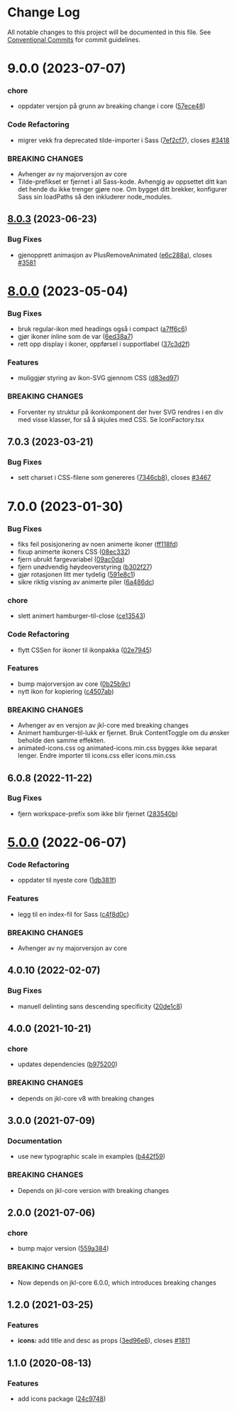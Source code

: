 # Change Log

All notable changes to this project will be documented in this file.
See [Conventional Commits](https://conventionalcommits.org) for commit guidelines.

# 9.0.0 (2023-07-07)

### chore

- oppdater versjon på grunn av breaking change i core ([57ece48](https://github.com/fremtind/jokul/commit/57ece48fa0192fe825b544fdac24cdd56e58d0df))

### Code Refactoring

- migrer vekk fra deprecated tilde-importer i Sass ([7ef2cf7](https://github.com/fremtind/jokul/commit/7ef2cf7a510122c69b2c5658c402f3dd9f5322f7)), closes [#3418](https://github.com/fremtind/jokul/issues/3418)

### BREAKING CHANGES

- Avhenger av ny majorversjon av core
- Tilde-prefikset er fjernet i all Sass-kode. Avhengig av oppsettet ditt kan det hende du
ikke trenger gjøre noe. Om bygget ditt brekker, konfigurer Sass sin loadPaths så den
inkluderer node_modules.

## [8.0.3](https://github.com/fremtind/jokul/compare/@fremtind/jkl-icons@8.0.2...@fremtind/jkl-icons@8.0.3) (2023-06-23)

### Bug Fixes

- gjenopprett animasjon av PlusRemoveAnimated ([e6c288a](https://github.com/fremtind/jokul/commit/e6c288ada0d56df14e46950059adadc475cb471a)), closes [#3581](https://github.com/fremtind/jokul/issues/3581)

# [8.0.0](https://github.com/fremtind/jokul/compare/@fremtind/jkl-icons@7.0.4...@fremtind/jkl-icons@8.0.0) (2023-05-04)

### Bug Fixes

- bruk regular-ikon med headings også i compact ([a7ff6c6](https://github.com/fremtind/jokul/commit/a7ff6c6d0702c0597a9a8fe91bfc65a888ef231c))
- gjør ikoner inline som de var ([6ed38a7](https://github.com/fremtind/jokul/commit/6ed38a7726446d0e42c32f7ae4feb9c6c2f17312))
- rett opp display i ikoner, oppførsel i supportlabel ([37c3d2f](https://github.com/fremtind/jokul/commit/37c3d2fbf3503ad8ad5aa9944f8136e1aff64248))

### Features

- muliggjør styring av ikon-SVG gjennom CSS ([d83ed97](https://github.com/fremtind/jokul/commit/d83ed9760a6421189f35bcdb7fb52e3aa3aec8a6))

### BREAKING CHANGES

- Forventer ny struktur på ikonkomponent der hver SVG rendres i en div med visse klasser, for så å
skjules med CSS. Se IconFactory.tsx

## 7.0.3 (2023-03-21)

### Bug Fixes

- sett charset i CSS-filene som genereres ([7346cb8](https://github.com/fremtind/jokul/commit/7346cb8644dd4b99bf0ae4d11c78a967b7b01618)), closes [#3467](https://github.com/fremtind/jokul/issues/3467)

# 7.0.0 (2023-01-30)

### Bug Fixes

- fiks feil posisjonering av noen animerte ikoner ([ff118fd](https://github.com/fremtind/jokul/commit/ff118fd6fc5ef3e426902f6757e72ee614d5809a))
- fixup animerte ikoners CSS ([08ec332](https://github.com/fremtind/jokul/commit/08ec3323d6c1b8f1f5ef48a6d8d35cfceaa29553))
- fjern ubrukt fargevariabel ([09ac0da](https://github.com/fremtind/jokul/commit/09ac0da26350d7319d1c3a727d548339226b6199))
- fjern unødvendig høydeoverstyring ([b302f27](https://github.com/fremtind/jokul/commit/b302f27e299cc06822f72b95d4d50e7fb172b0e9))
- gjør rotasjonen litt mer tydelig ([591e8c1](https://github.com/fremtind/jokul/commit/591e8c1524d8c8c18ad33022937a45919a1df753))
- sikre riktig visning av animerte piler ([6a486dc](https://github.com/fremtind/jokul/commit/6a486dcaf0978ac0f86ffe3b1e1131d5c465eafd))

### chore

- slett animert hamburger-til-close ([ce13543](https://github.com/fremtind/jokul/commit/ce13543fcb7334c1c345dbfb9faf0c19085633ec))

### Code Refactoring

- flytt CSSen for ikoner til ikonpakka ([02e7945](https://github.com/fremtind/jokul/commit/02e7945f5a23a5b7e13f1718719f8547c8f7a5a7))

### Features

- bump majorversjon av core ([0b25b9c](https://github.com/fremtind/jokul/commit/0b25b9ccb4d35214037e45158264fab2da196a5f))
- nytt ikon for kopiering ([c4507ab](https://github.com/fremtind/jokul/commit/c4507abef05030eb0b0783c8668b8fb5f6708cd7))

### BREAKING CHANGES

- Avhenger av en versjon av jkl-core med breaking changes
- Animert hamburger-til-lukk er fjernet. Bruk ContentToggle om du ønsker beholde den samme effekten.
- animated-icons.css og animated-icons.min.css bygges ikke separat lenger. Endre importer til
icons.css eller icons.min.css

## 6.0.8 (2022-11-22)

### Bug Fixes

-   fjern workspace-prefix som ikke blir fjernet ([283540b](https://github.com/fremtind/jokul/commit/283540b45f1fe557168eede3ca3637077a10a15b))

# [5.0.0](https://github.com/fremtind/jokul/compare/@fremtind/jkl-icons@4.0.23...@fremtind/jkl-icons@5.0.0) (2022-06-07)

### Code Refactoring

-   oppdater til nyeste core ([1db381f](https://github.com/fremtind/jokul/commit/1db381fdc0d3f1c35818d2feec49977331cd2fad))

### Features

-   legg til en index-fil for Sass ([c4f8d0c](https://github.com/fremtind/jokul/commit/c4f8d0cd31bcab0706a49be1bdf0214fbbbbf646))

### BREAKING CHANGES

-   Avhenger av ny majorversjon av core

## 4.0.10 (2022-02-07)

### Bug Fixes

-   manuell delinting sans descending specificity ([20de1c8](https://github.com/fremtind/jokul/commit/20de1c8811596b054867352177225fd197c70797))

## 4.0.0 (2021-10-21)

### chore

-   updates dependencies ([b975200](https://github.com/fremtind/jokul/commit/b97520045c02e4bcb44ebde159c60a7dff7f01d6))

### BREAKING CHANGES

-   depends on jkl-core v8 with breaking changes

## 3.0.0 (2021-07-09)

### Documentation

-   use new typographic scale in examples ([b442f59](https://github.com/fremtind/jokul/commit/b442f59192d257741967156b12c468a8b734fbda))

### BREAKING CHANGES

-   Depends on jkl-core version with breaking changes

## 2.0.0 (2021-07-06)

### chore

-   bump major version ([559a384](https://github.com/fremtind/jokul/commit/559a384a5315931ad2ea7acc8328b383acbdbd8b))

### BREAKING CHANGES

-   Now depends on jkl-core 6.0.0, which introduces breaking changes

## 1.2.0 (2021-03-25)

### Features

-   **icons:** add title and desc as props ([3ed96e6](https://github.com/fremtind/jokul/commit/3ed96e65072b65bc18cd17011c0dbed590a3b35e)), closes [#1811](https://github.com/fremtind/jokul/issues/1811)

## 1.1.0 (2020-08-13)

### Features

-   add icons package ([24c9748](https://github.com/fremtind/jokul/commit/24c974803b7d705d8a22cec719dbf3873373781f))
